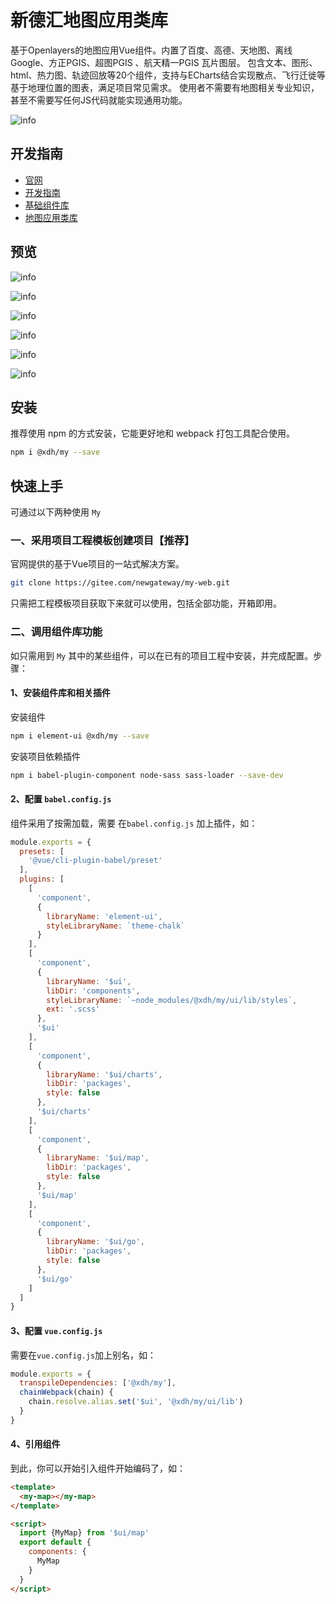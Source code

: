 # 新德汇地图应用类库

基于Openlayers的地图应用Vue组件。内置了百度、高德、天地图、离线Google、方正PGIS、超图PGIS 、航天精一PGIS 瓦片图层。 
包含文本、图形、html、热力图、轨迹回放等20个组件，支持与ECharts结合实现散点、飞行迁徙等基于地理位置的图表，满足项目常见需求。 
使用者不需要有地图相关专业知识，甚至不需要写任何JS代码就能实现通用功能。

![info](http://newgateway.gitee.io/xdh-map/img/1.png)


## 开发指南

- [官网](http://newgateway.gitee.io/my/)
- [开发指南](http://newgateway.gitee.io/my/guide/)
- [基础组件库](http://newgateway.gitee.io/my/ui/components/)
- [地图应用类库](http://newgateway.gitee.io/my/ui/map/)

## 预览

![info](http://newgateway.gitee.io/xdh-map/img/2.jpg)

![info](http://newgateway.gitee.io/xdh-map/img/3.jpg)

![info](http://newgateway.gitee.io/xdh-map/img/4.jpg)

![info](http://newgateway.gitee.io/xdh-map/img/5.jpg)

![info](http://newgateway.gitee.io/xdh-map/img/6.jpg)

![info](http://newgateway.gitee.io/xdh-map/img/7.jpg)


## 安装

推荐使用 npm 的方式安装，它能更好地和 webpack 打包工具配合使用。
```sh 
npm i @xdh/my --save
```

## 快速上手

可通过以下两种使用 `My`

### 一、采用项目工程模板创建项目【推荐】

官网提供的基于Vue项目的一站式解决方案。

```sh 
git clone https://gitee.com/newgateway/my-web.git
```

只需把工程模板项目获取下来就可以使用，包括全部功能，开箱即用。

### 二、调用组件库功能

如只需用到 `My` 其中的某些组件，可以在已有的项目工程中安装，并完成配置。步骤：

#### 1、安装组件库和相关插件

安装组件
```sh 
npm i element-ui @xdh/my --save
```

安装项目依赖插件
```sh 
npm i babel-plugin-component node-sass sass-loader --save-dev
```

#### 2、配置 `babel.config.js`

组件采用了按需加载，需要 在`babel.config.js` 加上插件，如：
```js  
module.exports = {
  presets: [
    '@vue/cli-plugin-babel/preset'
  ],
  plugins: [
    [
      'component',
      {
        libraryName: 'element-ui',
        styleLibraryName: `theme-chalk`
      }
    ],
    [
      'component',
      {
        libraryName: '$ui',
        libDir: 'components',
        styleLibraryName: `~node_modules/@xdh/my/ui/lib/styles`,
        ext: '.scss'
      },
      '$ui'
    ],
    [
      'component',
      {
        libraryName: '$ui/charts',
        libDir: 'packages',
        style: false
      },
      '$ui/charts'
    ],
    [
      'component',
      {
        libraryName: '$ui/map',
        libDir: 'packages',
        style: false
      },
      '$ui/map'
    ],
    [
      'component',
      {
        libraryName: '$ui/go',
        libDir: 'packages',
        style: false
      },
      '$ui/go'
    ]
  ]
}
```

#### 3、配置 `vue.config.js`

需要在`vue.config.js`加上别名，如：

```js 
module.exports = {
  transpileDependencies: ['@xdh/my'],
  chainWebpack(chain) {
    chain.resolve.alias.set('$ui', '@xdh/my/ui/lib')
  }
}
```

#### 4、引用组件
到此，你可以开始引入组件开始编码了，如：
```html 
<template>
  <my-map></my-map>
</template>

<script>
  import {MyMap} from '$ui/map'
  export default {
    components: {
      MyMap
    }
  }
</script>
```

